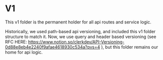 # V1

This v1 folder is the permanent holder for all api routes and 
service logic.

Historically, we used path-based api versioning, and included
this v1 folder structure to match it.
Now, we use query and header based versioning (see RFC HERE:
https://www.notion.so/clerkdev/API-Versioning-0d88e8eb4e2240f9afae4618930c534a?pvs=4
), but this folder remains our home for api logic.
